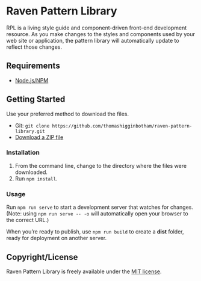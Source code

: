 # Raven Pattern Library

RPL is a living style guide and component-driven front-end development resource. As you make changes to the styles and components used by your web site or application, the pattern library will automatically update to reflect those changes.

## Requirements

* [Node.js/NPM](https://nodejs.org/en/)

## Getting Started

Use your preferred method to download the files.

* Git: `git clone https://github.com/thomashigginbotham/raven-pattern-library.git`
* [Download a ZIP file](https://github.com/thomashigginbotham/raven-pattern-library/archive/master.zip)

### Installation

1. From the command line, change to the directory where the files were downloaded.
1. Run `npm install`.

### Usage

Run `npm run serve` to start a development server that watches for changes. (Note: using `npm run serve -- -o` will automatically open your browser to the correct URL.)

When you’re ready to publish, use `npm run build` to create a **dist** folder, ready for deployment on another server.

## Copyright/License

Raven Pattern Library is freely available under the [MIT license](https://tldrlegal.com/license/mit-license).
